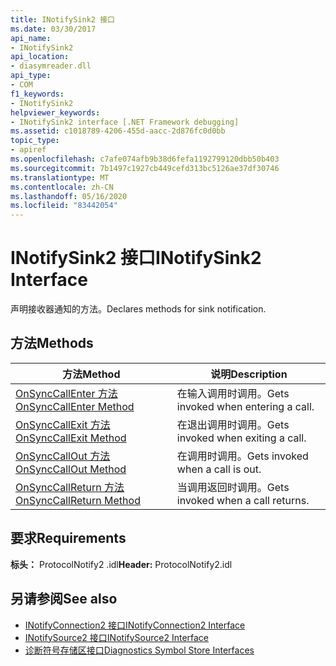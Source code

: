 ```yaml
---
title: INotifySink2 接口
ms.date: 03/30/2017
api_name:
- INotifySink2
api_location:
- diasymreader.dll
api_type:
- COM
f1_keywords:
- INotifySink2
helpviewer_keywords:
- INotifySink2 interface [.NET Framework debugging]
ms.assetid: c1018789-4206-455d-aacc-2d876fc0d0bb
topic_type:
- apiref
ms.openlocfilehash: c7afe074afb9b38d6fefa1192799120dbb50b403
ms.sourcegitcommit: 7b1497c1927cb449cefd313bc5126ae37df30746
ms.translationtype: MT
ms.contentlocale: zh-CN
ms.lasthandoff: 05/16/2020
ms.locfileid: "83442054"
---
```

# <a name="inotifysink2-interface"></a><span data-ttu-id="79a7f-102">INotifySink2 接口</span><span class="sxs-lookup"><span data-stu-id="79a7f-102">INotifySink2 Interface</span></span>
<span data-ttu-id="79a7f-103">声明接收器通知的方法。</span><span class="sxs-lookup"><span data-stu-id="79a7f-103">Declares methods for sink notification.</span></span>  
  
## <a name="methods"></a><span data-ttu-id="79a7f-104">方法</span><span class="sxs-lookup"><span data-stu-id="79a7f-104">Methods</span></span>  
  
|<span data-ttu-id="79a7f-105">方法</span><span class="sxs-lookup"><span data-stu-id="79a7f-105">Method</span></span>|<span data-ttu-id="79a7f-106">说明</span><span class="sxs-lookup"><span data-stu-id="79a7f-106">Description</span></span>|  
|------------|-----------------|  
|[<span data-ttu-id="79a7f-107">OnSyncCallEnter 方法</span><span class="sxs-lookup"><span data-stu-id="79a7f-107">OnSyncCallEnter Method</span></span>](inotifysink2-onsynccallenter-method.md)|<span data-ttu-id="79a7f-108">在输入调用时调用。</span><span class="sxs-lookup"><span data-stu-id="79a7f-108">Gets invoked when entering a call.</span></span>|  
|[<span data-ttu-id="79a7f-109">OnSyncCallExit 方法</span><span class="sxs-lookup"><span data-stu-id="79a7f-109">OnSyncCallExit Method</span></span>](inotifysink2-onsynccallexit-method.md)|<span data-ttu-id="79a7f-110">在退出调用时调用。</span><span class="sxs-lookup"><span data-stu-id="79a7f-110">Gets invoked when exiting a call.</span></span>|  
|[<span data-ttu-id="79a7f-111">OnSyncCallOut 方法</span><span class="sxs-lookup"><span data-stu-id="79a7f-111">OnSyncCallOut Method</span></span>](inotifysink2-onsynccallout-method.md)|<span data-ttu-id="79a7f-112">在调用时调用。</span><span class="sxs-lookup"><span data-stu-id="79a7f-112">Gets invoked when a call is out.</span></span>|  
|[<span data-ttu-id="79a7f-113">OnSyncCallReturn 方法</span><span class="sxs-lookup"><span data-stu-id="79a7f-113">OnSyncCallReturn Method</span></span>](inotifysink2-onsynccallreturn-method.md)|<span data-ttu-id="79a7f-114">当调用返回时调用。</span><span class="sxs-lookup"><span data-stu-id="79a7f-114">Gets invoked when a call returns.</span></span>|  
  
## <a name="requirements"></a><span data-ttu-id="79a7f-115">要求</span><span class="sxs-lookup"><span data-stu-id="79a7f-115">Requirements</span></span>  
 <span data-ttu-id="79a7f-116">**标头：** ProtocolNotify2 .idl</span><span class="sxs-lookup"><span data-stu-id="79a7f-116">**Header:** ProtocolNotify2.idl</span></span>  
  
## <a name="see-also"></a><span data-ttu-id="79a7f-117">另请参阅</span><span class="sxs-lookup"><span data-stu-id="79a7f-117">See also</span></span>

- [<span data-ttu-id="79a7f-118">INotifyConnection2 接口</span><span class="sxs-lookup"><span data-stu-id="79a7f-118">INotifyConnection2 Interface</span></span>](inotifyconnection2-interface.md)
- [<span data-ttu-id="79a7f-119">INotifySource2 接口</span><span class="sxs-lookup"><span data-stu-id="79a7f-119">INotifySource2 Interface</span></span>](inotifysource2-interface.md)
- [<span data-ttu-id="79a7f-120">诊断符号存储区接口</span><span class="sxs-lookup"><span data-stu-id="79a7f-120">Diagnostics Symbol Store Interfaces</span></span>](diagnostics-symbol-store-interfaces.md)

